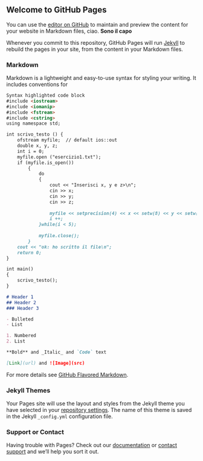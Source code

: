 ## Welcome to GitHub Pages

You can use the [editor on GitHub](https://github.com/riccardoemanuelebeccalli/Site/edit/main/README.md) to maintain and preview the content for your website in Markdown files, ciao. **Sono il capo**

Whenever you commit to this repository, GitHub Pages will run [Jekyll](https://jekyllrb.com/) to rebuild the pages in your site, from the content in your Markdown files.

### Markdown

Markdown is a lightweight and easy-to-use syntax for styling your writing. It includes conventions for

```markdown
Syntax highlighted code block
#include <iostream>
#include <iomanip>
#include <fstream>
#include <cstring>
using namespace std;

int scrivo_testo () {
  	ofstream myfile;  // default ios::out
  	double x, y, z;
  	int i = 0;
  	myfile.open ("esercizio1.txt");
  	if (myfile.is_open())
    	{
    		do
    		{
	    		cout << "Inserisci x, y e z>\n";
    			cin >> x;
    			cin >> y;
    			cin >> z;
    		
    			myfile << setprecision(4) << x << setw(8) << y << setw(12) << z << endl;
    			i ++;
    		}while(i < 5);
    
    		myfile.close();
    	}
  	cout << "ok: ho scritto il file\n";
  	return 0;
}

int main()
{
	scrivo_testo();
}

# Header 1
## Header 2
### Header 3

- Bulleted
- List

1. Numbered
2. List

**Bold** and _Italic_ and `Code` text

[Link](url) and ![Image](src)
```

For more details see [GitHub Flavored Markdown](https://guides.github.com/features/mastering-markdown/).

### Jekyll Themes

Your Pages site will use the layout and styles from the Jekyll theme you have selected in your [repository settings](https://github.com/riccardoemanuelebeccalli/Site/settings). The name of this theme is saved in the Jekyll `_config.yml` configuration file.

### Support or Contact

Having trouble with Pages? Check out our [documentation](https://docs.github.com/categories/github-pages-basics/) or [contact support](https://support.github.com/contact) and we’ll help you sort it out.

